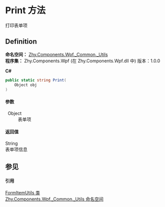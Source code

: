 # Print 方法


打印表单项



## Definition
**命名空间：** <a href="N_Zhy_Components_Wpf__Common__Utils.md">Zhy.Components.Wpf._Common._Utils</a>  
**程序集：** Zhy.Components.Wpf (在 Zhy.Components.Wpf.dll 中) 版本：1.0.0

**C#**
``` C#
public static string Print(
	Object obj
)
```



#### 参数
<dl><dt>  Object</dt><dd>表单项</dd></dl>

#### 返回值
String  
表单项信息

## 参见


#### 引用
<a href="T_Zhy_Components_Wpf__Common__Utils_FormItemUtils.md">FormItemUtils 类</a>  
<a href="N_Zhy_Components_Wpf__Common__Utils.md">Zhy.Components.Wpf._Common._Utils 命名空间</a>  
